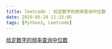 ```yaml
---
title: leetcode : 给定数字的频率查询中位数
date: 2019-05-29 11:33:05
tags: [Python3, Leetcode]
---
```


[给定数字的频率查询中位数](https://leetcode-cn.com/problems/find-median-given-frequency-of-numbers/)

